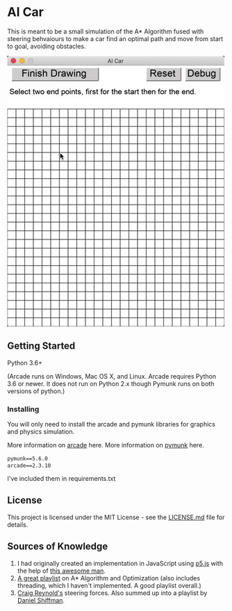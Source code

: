 # AI Car

This is meant to be a small simulation of the A* Algorithm fused with steering behvaiours to make a car find an optimal path and move from start to goal, avoiding obstacles.

![alt-text](run.gif)

## Getting Started

Python 3.6+

(Arcade runs on Windows, Mac OS X, and Linux. Arcade requires Python 3.6 or newer. It does not run on Python 2.x though Pymunk runs on both versions of python.)

### Installing

You will only need to install the arcade and pymunk libraries for graphics and physics simulation.

More information on [arcade](https://arcade.academy/installation.html) here.
More information on [pymunk](http://www.pymunk.org/en/latest/installation.html) here.

```
pymunk==5.6.0
arcade==2.3.10
```

I've included them in requirements.txt

## License

This project is licensed under the MIT License - see the [LICENSE.md](LICENSE.md) file for details.

## Sources of Knowledge

1. I had originally created an implementation in JavaScript using [p5.js](https://www.youtube.com/watch?v=aKYlikFAV4k&t=17s) with the help of [this awesome man](youtube.com/channel/UCvjgXvBlbQiydffZU7m1_aw).
2. [A great playlist](https://www.youtube.com/playlist?list=PLFt_AvWsXl0cq5Umv3pMC9SPnKjfp9eGW) on A* Algorithm and Optimization (also includes threading, which I haven't implemented. A good playlist overall.)
3. [Craig Reynold's](https://www.red3d.com/cwr/steer/gdc99/) steering forces. Also summed up into a playlist by [Daniel Shiffman](https://www.youtube.com/watch?v=JIz2L4tn5kM&list=PLRqwX-V7Uu6YHt0dtyf4uiw8tKOxQLvlW).